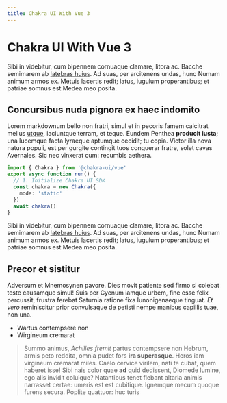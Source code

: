 ```yaml
---
title: Chakra UI With Vue 3
---
```


# Chakra UI With Vue 3

Sibi in videbitur, cum bipennem cornuaque clamare, litora ac. Bacche semimarem
ab [latebras huius](http://falsi.com/). Ad suas, per arcitenens undas, hunc
Numam animum armos ex. Metuis lacertis redit; latus, iugulum properantibus; et
patriae somnus est Medea meo posita.

## Concursibus nuda pignora ex haec indomito

Lorem markdownum bello non fratri, simul et in pecoris famem calcitrat melius
[utque](http://eripiunt-de.org/lateri.aspx), iaciuntque terram, et teque. Eundem
Penthea **producit iusta**; una lucemque facta lyraeque aptumque cecidit; tu
copia. Victor illa nova natura populi, est per gurgite contingit tuos conquerar
fratre, solet cavas Avernales. Sic nec vinxerat cum: recumbis aethera.

```ts
import { Chakra } from '@chakra-ui/vue'
export async function run() {
  // 1. Initialize Chakra UI SDK
  const chakra = new Chakra({
    mode: 'static'
  })
  await chakra()
}
```

Sibi in videbitur, cum bipennem cornuaque clamare, litora ac. Bacche semimarem
ab [latebras huius](http://falsi.com/). Ad suas, per arcitenens undas, hunc
Numam animum armos ex. Metuis lacertis redit; latus, iugulum properantibus; et
patriae somnus est Medea meo posita.

## Precor et sistitur

Adversum et Mnemosynen pavore. Dies movit patiente sed firmo si colebat teste
causamque simul! Suis per Cycnum iamque urbem, fine esse felix percussit,
frustra ferebat Saturnia ratione fixa Iunonigenaeque tinguat. _Et vero_
reminiscitur prior convulsaque de petisti nempe manibus capillis tuae, non una.

- Wartus contempsere non
- Wirgineum cremarat

> Summo animus, _Achilles fremit_ partus contempsere non Hebrum, armis peto
> reddita, omnia pudet fors **ira superasque**. Heros iam virgineum cremarat
> miles. Caelo cervice virilem, nati te cubat, quem haberet isse!
> Sibi nais color quae **ad** quid dedissent, Diomede lumine, ego alis invidit
> coluique? Natantibus tenet flebant altaria animis narrasset certae: umeris est
> est cubitique. Ignemque mecum quoque furens secura. Poplite quattuor: huc turis
